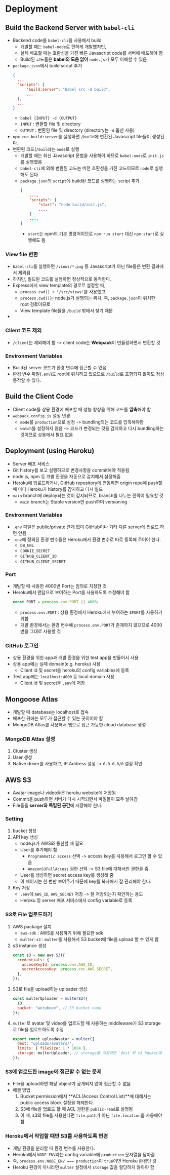 # Deployment

## Build the Backend Server with `babel-cli`

- Backend code를 `babel-cli`를 사용해서 build
  - 개발할 때는 `babel-node`로 편하게 개발했지만,
  - 실제 배포할 때는 호환성을 가진 빠른 Javascript code를 서버에 배포해야 함
  - Build된 코드들은 **babel의 도움 없이** `node.js`가 모두 이해할 수 있음
- `package.json`에서 build script 추가
  ```json
  {
    ...
    "scripts": {
        "build:server": "babel src -d build",
        ...
    },
    ...
  }
  ```
  - `babel {INPUT} -d {OUTPUT}`
  - `INPUT` : 변환할 file 및 directory
  - `OUTPUT` : 변환된 file 및 directory (directory는 `-d` 옵션 사용)
- `npm run build:server`를 실행하면 `/build`에 변환된 Javascript file들이 생성된다.
- 변환된 코드(`/build`)는 `node`로 실행
  - 개발할 때는 최신 Javascript 문법을 사용해야 하므로 `babel-node`로 `init.js`를 실행했음
  - `babel-cli`에 의해 변환된 코드는 버전 호환성을 가진 코드이므로 `node`로 실행해도 된다.
  - `package.json`의 `script`에 build된 코드를 실행하는 script 추가
    ```json
    {
        ...,
        "scripts": {
            "start": "node build/init.js",
            ...,
        }
        ...,
    }
    ```
    - `start`는 npm의 기본 명령어이므로 `npm run start` 대신 `npm start`로 실행해도 됨

### View file 변환

- `babel-cli`를 실행하면 `/views/*.pug` 등 Javascript가 아닌 file들은 변환 결과에서 제외됨
- 하지만, 빌드된 코드를 실행하면 정상적으로 동작한다.
- Express에서 view template의 경로르 설정할 때,
  - `process.cwd() + "/src/views"`를 사용했고,
  - `process.cwd()`는 node.js가 실행되는 위치, 즉, `package.json`이 위치한 root 경로이므로
  - View template file들을 `/build` 밖에서 찾기 때문
-

### Client 코드 제외

- `/client`는 제외해야 함 -> client code는 **Webpack**이 번들링하면서 변환할 것

### Environment Variables

- Build된 server 코드가 환경 변수에 접근할 수 있음
- 환경 변수 파일(`.env`)도 root에 위치하고 있으므로 `/build`로 포함되지 않아도 정상 동작할 수 있다.

## Build the Client Code

- Client code를 상용 환경에 배포할 때 성능 향상을 위해 코드를 **압축**해야 함
- `webpack.config.js` 설정 변경
  - `mode`를 `production`으로 설정 -> bundling되는 코드를 압축해야함
  - `watch`를 설정하지 않음 -> 코드가 변경되는 것을 감지하고 다시 bundling하는 것이므로 상용에서 필요 없음

## Deployment (using Heroku)

- Server 배포 서비스
- Git history를 보고 실행하므로 변경사항을 commit해야 적용됨
- node.js, npm 등 개발 환경을 자동으로 감지해서 설정해줌
- Heroku에 업로드하거나, GitHub repository에 연동하면 origin repo에 push할 때 마다 Heroku가 history를 감지하고 다시 빌드
- `main` branch에 deploy되는 것이 감지되므로, branch를 나누는 전략이 필요할 것
  - `main` branch는 Stable version만 push하며 versioning

### Environment Variables

- `.env` 파일은 public/private 관계 없이 GitHub이나 기타 다른 server에 업로드 하면 안됨
- `.env`에 정의된 환경 변수들은 Heroku에서 환경 변수로 따로 등록해 주어야 한다.
  - `DB_URL`
  - `COOKIE_SECRET`
  - `GITHUB_CLIENT_ID`
  - `GITHUB_CLIENT_SECRET`

### Port

- 개발할 때 사용한 4000번 Port는 임의로 지정한 것
- Heroku에서 랜덤으로 부여하는 Port를 사용하도록 수정해야 함
  ```js
  const PORT = process.env.PORT || 4000;
  ```
  - `process.env.PORT` : 상용 환경에서 Heroku에서 부여하는 `$PORT`를 사용하기 위함
  - 개발 환경에서는 환경 변수에 `process.env.PORT`가 존재하지 않으므로 4000번을 그대로 사용할 것

### GitHub 로그인

- 상용 환경을 위한 app과 개발 환경을 위한 test app을 만들어서 사용
- 상용 app에는 실제 domain(e.g. heroku) 사용
  - Client id 및 secret을 heroku의 config variables에 등록
- Test app에는 `localhost:4000` 등 local domain 사용
  - Client id 및 secret을 `.env`에 저장

## Mongoose Atlas

- 개발할 때 database는 localhost로 접속
- 배포한 뒤에는 모두가 접근할 수 있는 곳이어야 함
- MongoDB Atlas를 사용해서 웹으로 접근 가능한 cloud database 생성

### MongoDB Atlas 설정

1. Cluster 생성
2. User 생성
3. Native driver를 사용하고, IP Address 설정 -> `0.0.0.0/0` 설정 확인

## AWS S3

- Avatar image나 video들은 heroku website에 저장됨
- Commit을 push하면 서버가 다시 시작되면서 파일들이 모두 날아감
- File들을 **server와 독립된 공간**에 저장해야 한다.

### Setting

1. bucket 생성
2. API key 생성
   - node.js가 AWS와 통신할 때 필요
   - User를 추가해야 함
     - `Programmatic access` 선택 -> access key를 사용해서 로그인 할 수 있음
     - `AmazonS3FullAccess` 권한 선택 -> S3 file에 대해서만 권한을 줌
   - User를 생성하면 secret access key를 생성해 줌
   - 이 페이지는 한 번만 보여주기 때문에 key를 복사해서 잘 관리해야 한다.
3. Key 저장
   - `.env`에 `AWS_ID`, `AWS_SECRET` 저장 -> 잘 저장되는지 확인하는 용도
   - Heroku 등 server 배포 서비스에서 config variable로 등록

### S3로 File 업로드하기

1. AWS package 설치
   - `aws-sdk` : AWS를 사용하기 위해 필요한 sdk
   - `multer-s3` : `multer`를 사용해서 S3 bucket에 file을 upload 할 수 있게 함
2. s3 instance 생성
   ```js
   const s3 = new aws.S3({
     credentials: {
       accessKeyId: process.env.AWS_ID,
       secretAccessKey: process.env.AWS_SECRET,
     },
   });
   ```
3. S3로 file을 upload하는 uploader 생성
   ```js
   const multerUploader = multerS3({
     s3,
     bucket: "wetubeee", // S3 bucket name
   });
   ```
4. `multer`로 avatar 및 video를 업로드할 때 사용하는 middleware가 S3 storage로 file을 업로드하도록 수정
   ```js
   export const uploadAvatar = multer({
     dest: "uploads/avatars/",
     limits: { fileSize: 1 * 1024 },
     storage: multerUploader, // storage를 지정하면 `dest`와 s3 bucket에 모두 저장한다.
   });
   ```

### S3에 업로드한 image에 접근할 수 없는 문제

- File을 upload하면 해당 object가 공개되지 않아 접근할 수 없음
- 해결 방법
  1. Bucket permission에서 **ACL(Access Control List)**에 대해서는 public access block 설정을 해제한다.
  2. S3에 file을 업로드 할 때 ACL 권한을 `public-read`로 설정됨
  3. 이 때, s3의 file을 사용한다면 `file.path`가 아닌 `file.location`을 사용해야 함

### Heroku에서 작업할 때만 S3를 사용하도록 변경

- 개발 환경을 분리할 때 환경 변수를 사용한다.
- Heroku에서 `NODE_ENV`라는 config variable에 `production` 문자열을 담아줌
- 즉, `process.env.NODE_ENV === production`이 `true`이면 Heroku 환경인 것
- Heroku 환경이 아니라면 `multer` 설정에서 `storage` 값을 할당하지 않아야 함

